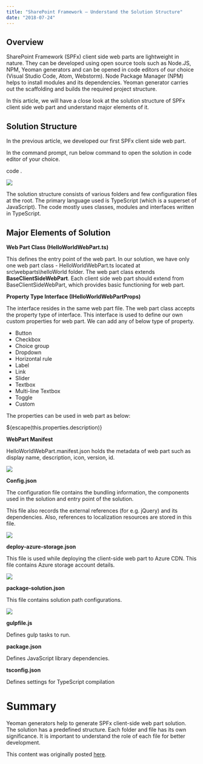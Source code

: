 ```yaml
---
title: "SharePoint Framework – Understand the Solution Structure"
date: "2018-07-24"
---
```


## Overview

SharePoint Framework (SPFx) client side web parts are lightweight in nature. They can be developed using open source tools such as Node.JS, NPM, Yeoman generators and can be opened in code editors of our choice (Visual Studio Code, Atom, Webstorm). Node Package Manager (NPM) helps to install modules and its dependencies. Yeoman generator carries out the scaffolding and builds the required project structure.

In this article, we will have a close look at the solution structure of SPFx client side web part and understand major elements of it.

## Solution Structure

In the previous article, we developed our first SPFx client side web part.

In the command prompt, run below command to open the solution in code editor of your choice.

code .

![](https://nanddeepnachanblogs.com/wp-content/uploads/2020/03/word-image-23.png)

The solution structure consists of various folders and few configuration files at the root. The primary language used is TypeScript (which is a superset of JavaScript). The code mostly uses classes, modules and interfaces written in TypeScript.

## Major Elements of Solution

**Web Part Class (HelloWorldWebPart.ts)**

This defines the entry point of the web part. In our solution, we have only one web part class - HelloWorldWebPart.ts located at src\\webparts\\helloWorld folder. The web part class extends **BaseClientSideWebPart**. Each client side web part should extend from BaseClientSideWebPart, which provides basic functioning for web part.

**Property Type Interface (IHelloWorldWebPartProps)**

The interface resides in the same web part file. The web part class accepts the property type of interface. This interface is used to define our own custom properties for web part. We can add any of below type of property.

- Button
- Checkbox
- Choice group
- Dropdown
- Horizontal rule
- Label
- Link
- Slider
- Textbox
- Multi-line Textbox
- Toggle
- Custom

The properties can be used in web part as below:

<p class="${ styles.description }">${escape(this.properties.description)}</p>

**WebPart Manifest**

HelloWorldWebPart.manifest.json holds the metadata of web part such as display name, description, icon, version, id.

![](https://nanddeepnachanblogs.com/wp-content/uploads/2020/03/word-image-24.png)

**Config.json**

The configuration file contains the bundling information, the components used in the solution and entry point of the solution.

This file also records the external references (for e.g. jQuery) and its dependencies. Also, references to localization resources are stored in this file.

![](https://nanddeepnachanblogs.com/wp-content/uploads/2020/03/word-image-25.png)

**deploy-azure-storage.json**

This file is used while deploying the client-side web part to Azure CDN. This file contains Azure storage account details.

![](https://nanddeepnachanblogs.com/wp-content/uploads/2020/03/deploy-azure-storage.png)

**package-solution.json**

This file contains solution path configurations.

![](https://nanddeepnachanblogs.com/wp-content/uploads/2020/03/package-solution.png)

**gulpfile.js**

Defines gulp tasks to run.

**package.json**

Defines JavaScript library dependencies.

**tsconfig.json**

Defines settings for TypeScript compilation

# Summary

Yeoman generators help to generate SPFx client-side web part solution. The solution has a predefined structure. Each folder and file has its own significance. It is important to understand the role of each file for better development.

This content was originally posted [here](https://www.c-sharpcorner.com/article/sharepoint-framework-understand-the-solution-structure/).
